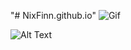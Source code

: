 "# NixFinn.github.io"
![Gif](https://media.giphy.com/media/1TOSaJsWtnhe0/giphy.gif)



![Alt Text](https://media.giphy.com/media/vFKqnCdLPNOKc/giphy.gif)
